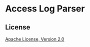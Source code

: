 # Access Log Parser

## License

[Apache License, Version 2.0](http://www.apache.org/licenses/LICENSE-2.0)
